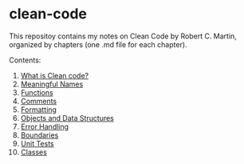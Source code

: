# clean-code
This repositoy contains my notes on Clean Code by Robert C. Martin, organized by chapters (one .md file for each chapter).

Contents:
1. [What is Clean code?](https://github.com/azizkayumov/clean-code/blob/main/intro.md)
2. [Meaningful Names](https://github.com/azizkayumov/clean-code/blob/main/meaningful-names.md)
3. [Functions](https://github.com/azizkayumov/clean-code/blob/main/functions.md)
4. [Comments](https://github.com/azizkayumov/clean-code/blob/main/comments.md)
5. [Formatting](https://github.com/azizkayumov/clean-code/blob/main/formatting.md)
6. [Objects and Data Structures](https://github.com/azizkayumov/clean-code/blob/main/object_and_data_structures.md)
7. [Error Handling](https://github.com/azizkayumov/clean-code/blob/main/error_handling.md)
8. [Boundaries](https://github.com/azizkayumov/clean-code/blob/main/boundaries.md)
9. [Unit Tests](https://github.com/azizkayumov/clean-code/blob/main/unit_tests.md)      
10. [Classes](https://github.com/azizkayumov/clean-code/blob/main/classes.md)

